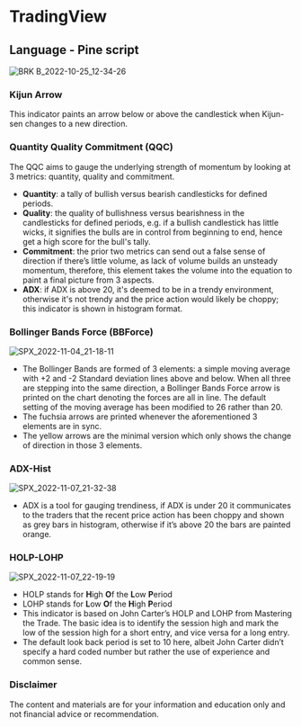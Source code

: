 # TradingView
## Language - Pine script ##

![BRK B_2022-10-25_12-34-26](https://user-images.githubusercontent.com/1398153/197763143-523ed510-b02b-4715-bea4-472ceb90acdc.png)

### Kijun Arrow ###
This indicator paints an arrow below or above the candlestick when Kijun-sen changes to a new direction.
### Quantity Quality Commitment (QQC) ###
The QQC aims to gauge the underlying strength of momentum by looking at 3 metrics: quantity, quality and commitment.
* **Quantity**: a tally of bullish versus bearish candlesticks for defined periods.
* **Quality**: the quality of bullishness versus bearishness in the candlesticks for defined periods, e.g. if a bullish candlestick has little wicks, it signifies the bulls are in control from beginning to end, hence get a high score for the bull's tally.
* **Commitment**: the prior two metrics can send out a false sense of direction if there’s little volume, as lack of volume builds an unsteady momentum, therefore, this element takes the volume into the equation to paint a final picture from 3 aspects.
* **ADX**: if ADX is above 20, it's deemed to be in a trendy environment, otherwise it's not trendy and the price action would likely be choppy; this indicator is shown in histogram format. 

### Bollinger Bands Force (BBForce) ###
![SPX_2022-11-04_21-18-11](https://user-images.githubusercontent.com/1398153/200076350-e9a4cb3b-334c-485e-9b4f-d881f478a3de.png)
* The Bollinger Bands are formed of 3 elements: a simple moving average with +2 and -2 Standard deviation lines above and below. When all three are stepping into the same direction, a Bollinger Bands Force arrow is printed on the chart denoting the forces are all in line. The default setting of the moving average has been modified to 26 rather than 20.
* The fuchsia arrows are printed whenever the aforementioned 3 elements are in sync.
* The yellow arrows are the minimal version which only shows the change of direction in those 3 elements.

### ADX-Hist ###
![SPX_2022-11-07_21-32-38](https://user-images.githubusercontent.com/1398153/200420661-bf515be5-ee95-4ed1-bc74-687c7b496956.png)
* ADX is a tool for gauging trendiness, if ADX is under 20 it communicates to the traders that the recent price action has been choppy and shown as grey bars in histogram, otherwise if it’s above 20 the bars are painted orange.

### HOLP-LOHP ###
![SPX_2022-11-07_22-19-19](https://user-images.githubusercontent.com/1398153/200427563-f9629a58-97ab-4848-aea4-00651c1cfc9e.png)
* HOLP stands for **H**igh **O**f the **L**ow **P**eriod
* LOHP stands for **L**ow **O**f the **H**igh **P**eriod
* This indicator is based on John Carter’s HOLP and LOHP from Mastering the Trade. The basic idea is to identify the session high and mark the low of the session high for a short entry, and vice versa for a long entry.
* The default look back period is set to 10 here, albeit John Carter didn’t specify a hard coded number but rather the use of experience and common sense.

### Disclaimer ###
The content and materials are for your information and education only and not financial advice or recommendation.

